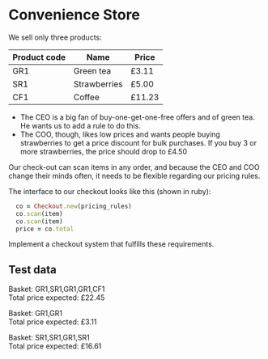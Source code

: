 Convenience Store
===============

We sell only three products:

|Product code  | Name                   | Price
|--------------|------------------------|------------------
|GR1           | Green tea              |   £3.11
|SR1           | Strawberries           |   £5.00
|CF1           | Coffee                 |  £11.23
 
* The CEO is a big fan of buy-one-get-one-free offers and of green tea. He wants us to add a rule to do this.
* The COO, though, likes low prices and wants people buying strawberries to get a price discount for bulk purchases. If you buy 3 or more strawberries, the price should drop to  £4.50
 

Our check-out can scan items in any order, and because the CEO and COO change their minds often, it needs to be flexible regarding our pricing rules.
 
The interface to our checkout looks like this (shown in ruby):
 
```Ruby
  co = Checkout.new(pricing_rules)
  co.scan(item)
  co.scan(item)
  price = co.total
```
Implement a checkout system that fulfills these requirements.
 
Test data
---------
 
Basket: GR1,SR1,GR1,GR1,CF1  
Total price expected: £22.45
 
Basket: GR1,GR1  
Total price expected: £3.11
 
Basket: SR1,SR1,GR1,SR1  
Total price expected: £16.61
